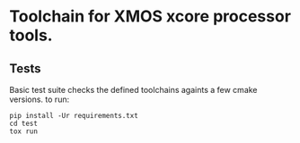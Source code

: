 # Toolchain for XMOS xcore processor tools.

## Tests

Basic test suite checks the defined toolchains againts a few cmake versions. to run:

```
pip install -Ur requirements.txt
cd test
tox run
```
